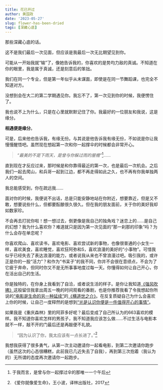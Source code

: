 ```yaml
---
title: 花已开过
author: 黄国政
date: '2023-05-27'
slug: flower-has-been-dried
tags: [深藏心底]
---
```


那些深藏心底的话。

<!--more-->

这不是我们最后一次见面，但应该是我最后一次无比期望见到你。  

可能从一开始我就“输”了，像她告诉我的，你喜欢的是势均力敌的真诚。不知道在你的眼里，我是属于真诚，还是刻意后的笨拙。  

我们在同一个专业，但是第一年似乎从未谋面，即使是在同一节舞蹈课，也完全不知道对方。  

没想到会在大二的第二学期遇见你。我忘不了，第一次见到你的时候，我便愣住了。  

我也说不上为什么，只是在心里就默默记住了你。我最好的一位朋友和我说，这是缘分。  

**相遇便是缘分**。

可是，后来他也告诉我，有缘无份。与其说是他告诉我有缘无份，不如说是你让我慢慢醒悟吧。虽然现在想起第一次和你一起撑伞的时候都会非常开心。

> *“最美的不是下雨天，是曾与你躲过雨的屋檐”*[^forme]……

[^forme]: 于我而言，是曾与你一起撑过伞的那唯一一个午后

直到现在才反应过来，那时候是和你靠得最近的第一次，也是最后一次机会。之后我们一起去爬山，和兵哥一起到江边，都不再走得如此之久，也不再有你我单独两人的空间。  

我总能感受到，你在疏远我……

面对你的时候，我便说不出话，总是只能安静地站在你附近，想要靠近，但是又不敢，想要说些什么，但都要酝酿很久很久。但在我的朋友面前，关于你的美好我却如数家珍。  

不会再去打扰你啦！想一想过去，倒更像是我自己的独角戏？迷恋上的……是自己的幻想？我为什么喜欢你？难道就只是因为第一次见面的“那一刹那的印象”吗？为什么会存在单恋呢？  

你喜欢爬山、喜欢读书，喜欢电影、喜欢尝试新的事物，也像很普通的小女生一样，喜欢美食，喜欢睡觉，喜欢狂阿弥和S，喜欢浪漫的美好的“小事物”。可惜我似乎已经失去了表达浪漫的能力，或者说我从来也不曾浪漫过吧。吸引我的，或许正是你的一股“活力”？和作为“书呆子”的我不同，你并不会很在意绩点，不会为了它疲于奔命，但同时你又不是无所事事地度过每一天。你懂得如何让自己开心，你在活出自己的生活。  

你是独特的，在你身上我看到了自洽，或者说生活的样子。是你让我知道[《强风吹拂》](https://www.bilibili.com/bangumi/play/ep250585?spm_id_from=333.337.0.0&from_spmid=666.25.episode.0)这般留住我拿出周五一晚的时间观看的番剧，也是你推荐我看了令我想起你所说的<u>“电影是生命的另一种延续”</u>的[《横道世之介》](https://www.bilibili.com/bangumi/play/ep350056?theme=movie&spm_id_from=333.337.0.0)。在反复质疑自己为什么会喜欢上你的时候，让自己一度释然的是想到<u>“光是认识你便是一件值得开心的事情”</u>。  

如果我是《重庆森林》里的阿菲多好呢？最后变成了自己所认为的663喜欢的模样。我不知道你喜欢怎样的男孩子，我不知道我应该怎么做……不过生活与电影本就不一样，敲不开的门最后还是再敲便不礼貌。  

> “因为认识了你，我太应该有一点长进了。”[^love as life]

[^love as life]: 《爱你就像爱生命》，王小波，译林出版社，2017

我想我获得了很多勇气，从第一次主动邀请你一起看电影，到第二次邀请你跑步（虽然这次的心态很糟糕，此前我已几近失去了自我），再到第三次抱着（我认为的）无所谓的态度再次邀请你一起跑步。